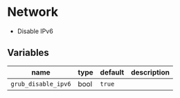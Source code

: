 # Network

- Disable IPv6

## Variables

| name                | type | default | description |
| ---                 | ---  | ---     | ---         |
| `grub_disable_ipv6` | bool | `true`  |             |
